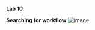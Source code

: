 **Lab 10**

**Searching for workflow**
![image](https://user-images.githubusercontent.com/86587313/168496748-d2e96488-7b34-4efb-bdeb-0c342ddfe783.png)
